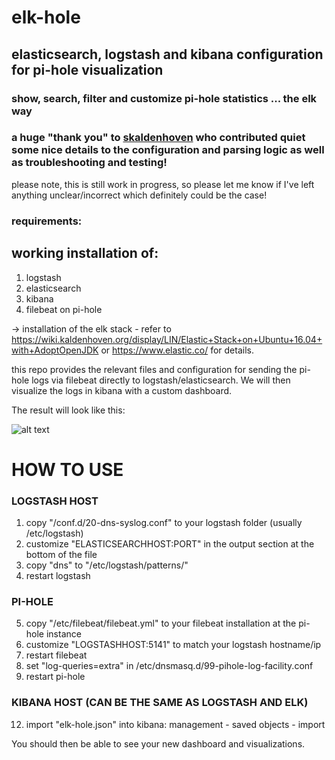 # elk-hole

## elasticsearch, logstash and kibana configuration for pi-hole visualization

### show, search, filter and customize pi-hole statistics ... the elk way
### a huge "thank you" to [skaldenhoven](https://github.com/skaldenhoven) who contributed quiet some nice details to the configuration and parsing logic as well as troubleshooting and testing!



please note, this is still work in progress, so please let me know if I've left anything unclear/incorrect which definitely could be the case!

### requirements:
## working installation of:
1. logstash
2. elasticsearch
3. kibana
4. filebeat on pi-hole

-> installation of the elk stack - refer to https://wiki.kaldenhoven.org/display/LIN/Elastic+Stack+on+Ubuntu+16.04+with+AdoptOpenJDK or https://www.elastic.co/ for details.


this repo provides the relevant files and configuration for sending the pi-hole logs via filebeat directly to logstash/elasticsearch. We will then visualize the logs in kibana with a custom dashboard.

The result will look like this:

![alt text](https://github.com/nin9s/elk-hole/blob/master/dash.PNG)

  
# HOW TO USE 
 
### LOGSTASH HOST 
1. copy "/conf.d/20-dns-syslog.conf" to your logstash folder (usually /etc/logstash)
2. customize "ELASTICSEARCHHOST:PORT" in the output section at the bottom of the file
3. copy "dns" to "/etc/logstash/patterns/"
4. restart logstash

### PI-HOLE
5. copy "/etc/filebeat/filebeat.yml" to your filebeat installation at the pi-hole instance
6. customize "LOGSTASHHOST:5141" to match your logstash hostname/ip
7. restart filebeat
9. set "log-queries=extra" in /etc/dnsmasq.d/99-pihole-log-facility.conf
11. restart pi-hole

### KIBANA HOST (CAN BE THE SAME AS LOGSTASH AND ELK)
12. import "elk-hole.json" into kibana: management - saved objects - import



You should then be able to see your new dashboard and visualizations.

